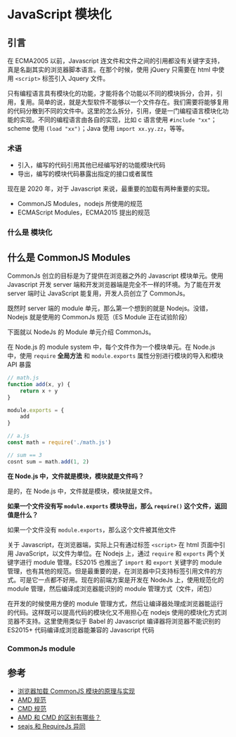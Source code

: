 
# JavaScript 模块化

## 引言

在 ECMA2005 以前，Javascript 连文件和文件之间的引用都没有关键字支持，真是名副其实的浏览器脚本语言。在那个时候，使用 jQuery 只需要在 html 中使用 `<script>` 标签引入 Jquery 文件。



只有编程语言具有模块化的功能，才能将各个功能以不同的模块拆分，合并，引用，复用。简单的说，就是大型软件不能够以一个文件存在。我们需要将能够复用的代码分散到不同的文件中。这里的怎么拆分，引用，便是一门编程语言模块化功能的实现。不同的编程语言由各自的实现，比如 c 语言使用 `#include "xx"`；scheme 使用 `(load "xx")`；Java 使用 `import xx.yy.zz`，等等。



### 术语

- 引入，编写的代码引用其他已经编写好的功能模块代码
- 导出，编写的模块代码暴露出指定的接口或者属性

现在是 2020 年，对于 Javascript 来说，最重要的加载有两种重要的实现。

- CommonJS Modules，nodejs 所使用的规范
- ECMAScript Modules，ECMA2015 提出的规范 


### 什么是 模块化



## 什么是 CommonJS Modules

CommonJs 创立的目标是为了提供在浏览器之外的 Javascript 模块单元。使用 Javascript 开发 server 端和开发浏览器端是完全不一样的环境。为了能在开发 server 端时让 JavaScript 能复用，开发人员创立了 CommonJs。

既然时 server 端的 module 单元，那么第一个想到的就是 Nodejs。没错，Nodejs 就是使用的 CommonJs 规范（ES Module 正在试验阶段）

下面就以 NodeJs 的 Module 单元介绍 CommonJs。

在 Node.js 的 module system 中，每个文件作为一个模块单元。在 Node.js 中，使用 `require` **全局方法**  和 `module.exports` 属性分别进行模块的导入和模块 API 暴露

```javascript
// math.js 
function add(x, y) {
    return x + y
}

module.exports = {
    add
}

// a.js
const math = require('./math.js')

// sum == 3
cosnt sum = math.add(1, 2) 
```

**在 Node.js 中，文件就是模块，模块就是文件吗？**

是的，在 Node.js 中，文件就是模块，模块就是文件。

**如果一个文件没有写 `module.exports` 模块导出，那么 `require()` 这个文件，返回值是什么？**

如果一个文件没有 `module.exports`，那么这个文件被其他文件






关于 Javascript，在浏览器端，实际上只有通过标签 `<script>` 在 html 页面中引用 JavaScript，以文件为单位。在 Nodejs 上，通过 `require` 和 `exports` 两个关键字进行 module 管理。ES2015 也推出了 `import` 和 `export` 关键字的 module 管理，也有其他的规范。但是最重要的是，在浏览器中只支持标签引用文件的方式。可是它一点都不好用。现在的前端方案是开发在 NodeJs 上，使用规范化的 module 管理，然后编译成浏览器能识别的 module 管理方式（文件，闭包）

在开发的时候使用方便的 module 管理方式，然后让编译器处理成浏览器能运行的代码。这样既可以提高代码的模块化又不用担心在 nodejs 使用的模块化方式浏览器不支持。这里使用类似于 Babel 的 Javascript 编译器将浏览器不能识别的 ES2015+ 代码编译成浏览器能兼容的 Javascript 代码


### CommonJs module

## 参考
- [浏览器加载 CommonJS 模块的原理与实现](https://www.ruanyifeng.com/blog/2015/05/commonjs-in-browser.html)
- [AMD 规范](https://github.com/amdjs/amdjs-api/wiki/AMD)
- [CMD 规范](https://github.com/seajs/seajs/issues/242)
- [AMD 和 CMD 的区别有哪些？](https://www.zhihu.com/question/20351507/answer/14859415)
- [seajs 和 RequireJs 异同](https://github.com/seajs/seajs/issues/277)
